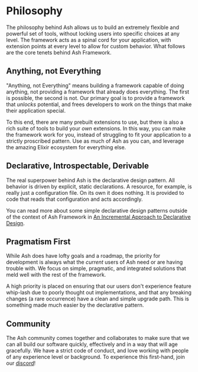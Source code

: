 # Philosophy

The philosophy behind Ash allows us to build an extremely flexible and powerful set of tools, without locking users into specific choices at any level. The framework acts as a spinal cord for your application, with extension points at every level to allow for custom behavior. What follows are the core tenets behind Ash Framework.

## Anything, not Everything

"Anything, not Everything" means building a framework capable of doing anything, not providing a framework that already does everything. The first is possible, the second is not. Our primary goal is to provide a framework that _unlocks_ potential, and frees developers to work on the things that make their application special.

To this end, there are many prebuilt extensions to use, but there is also a rich suite of tools to build your _own_ extensions. In this way, you can make the framework work for you, instead of struggling to fit your application to a strictly proscribed pattern. Use as much of Ash as you can, and leverage the amazing Elixir ecosystem for everything else.

<!---
> long sentences
> last sentence sounds a bit either / or mutually exclusive, but we do both!
-->

## Declarative, Introspectable, Derivable

The real superpower behind Ash is the declarative design pattern. All behavior is driven by explicit, static declarations. A resource, for example, is really just a configuration file. On its own it does nothing. It is provided to code that reads that configuration and acts accordingly.

You can read more about some simple declarative design patterns outside of the context of Ash Framework in [An Incremental Approach to Declarative Design](https://zachdaniel.dev/incremental-declarative-design/).

## Pragmatism First

While Ash does have lofty goals and a roadmap, the priority for development is always what the _current_ users of Ash need or are having trouble with. We focus on simple, pragmatic, and integrated solutions that meld well with the rest of the framework.

A high priority is placed on ensuring that our users don't experience feature whip-lash due to poorly thought out implementations, and that any breaking changes (a rare occurrence) have a clean and simple upgrade path. This is something made much easier by the declarative pattern.

## Community

The Ash community comes together and collaborates to make sure that we can all build our software quickly, effectively and in a way that will age gracefully. We have a strict code of conduct, and love working with people of any experience level or background. To experience this first-hand, join our [discord](https://discord.gg/D7FNG2q)!
